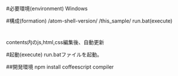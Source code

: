 #必要環境(environment)
Windows


#構成(formation)
	/atom-shell-version/
	/this_sample/
		run.bat(execute)
#

contents内のjs,html,css編集後、自動更新

#起動(execute)
	run.batファイルを起動。


##開発環境
npm install
coffeescript compiler
